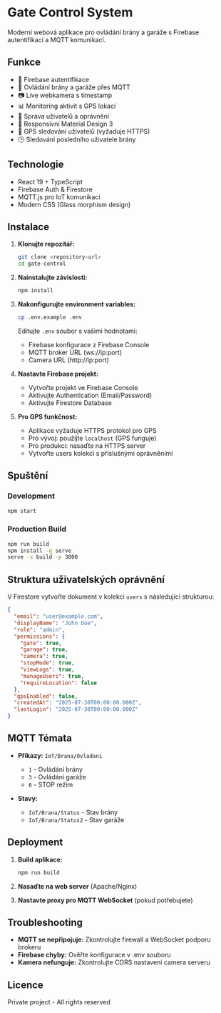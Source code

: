 # Gate Control System

Moderní webová aplikace pro ovládání brány a garáže s Firebase autentifikací a MQTT komunikací.

## Funkce

- 🔐 Firebase autentifikace
- 🚪 Ovládání brány a garáže přes MQTT
- 📷 Live webkamera s timestamp
- 📊 Monitoring aktivit s GPS lokací
- 👥 Správa uživatelů a oprávnění
- 📱 Responsivní Material Design 3
- 📍 GPS sledování uživatelů (vyžaduje HTTPS)
- 🕒 Sledování posledního uživatele brány

## Technologie

- React 19 + TypeScript
- Firebase Auth & Firestore
- MQTT.js pro IoT komunikaci
- Modern CSS (Glass morphism design)

## Instalace

1. **Klonujte repozitář:**
   ```bash
   git clone <repository-url>
   cd gate-control
   ```

2. **Nainstalujte závislosti:**
   ```bash
   npm install
   ```

3. **Nakonfigurujte environment variables:**
   ```bash
   cp .env.example .env
   ```
   
   Editujte `.env` soubor s vašimi hodnotami:
   - Firebase konfigurace z Firebase Console
   - MQTT broker URL (ws://ip:port)
   - Camera URL (http://ip:port)

4. **Nastavte Firebase projekt:**
   - Vytvořte projekt ve Firebase Console
   - Aktivujte Authentication (Email/Password)
   - Aktivujte Firestore Database

5. **Pro GPS funkčnost:**
   - Aplikace vyžaduje HTTPS protokol pro GPS
   - Pro vývoj: použijte `localhost` (GPS funguje)
   - Pro produkci: nasaďte na HTTPS server
   - Vytvořte users kolekci s příslušnými oprávněními

## Spuštění

### Development
```bash
npm start
```

### Production Build
```bash
npm run build
npm install -g serve
serve -s build -p 3000
```

## Struktura uživatelských oprávnění

V Firestore vytvořte dokument v kolekci `users` s následující strukturou:

```json
{
  "email": "user@example.com",
  "displayName": "John Doe",
  "role": "admin",
  "permissions": {
    "gate": true,
    "garage": true,
    "camera": true,
    "stopMode": true,
    "viewLogs": true,
    "manageUsers": true,
    "requireLocation": false
  },
  "gpsEnabled": false,
  "createdAt": "2025-07-30T00:00:00.000Z",
  "lastLogin": "2025-07-30T00:00:00.000Z"
}
```

## MQTT Témata

- **Příkazy:** `IoT/Brana/Ovladani`
  - `1` - Ovládání brány
  - `3` - Ovládání garáže  
  - `6` - STOP režim

- **Stavy:**
  - `IoT/Brana/Status` - Stav brány
  - `IoT/Brana/Status2` - Stav garáže

## Deployment

1. **Build aplikace:**
   ```bash
   npm run build
   ```

2. **Nasaďte na web server** (Apache/Nginx)

3. **Nastavte proxy pro MQTT WebSocket** (pokud potřebujete)

## Troubleshooting

- **MQTT se nepřipojuje:** Zkontrolujte firewall a WebSocket podporu brokeru
- **Firebase chyby:** Ověřte konfigurace v .env souboru  
- **Kamera nefunguje:** Zkontrolujte CORS nastavení camera serveru

## Licence

Private project - All rights reserved